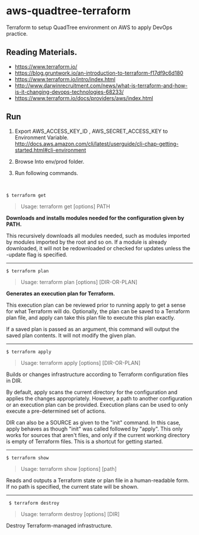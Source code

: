# aws-quadtree-terraform
Terraform to setup QuadTree environment on AWS to apply DevOps practice.

## Reading Materials.
- https://www.terraform.io/
- https://blog.gruntwork.io/an-introduction-to-terraform-f17df9c6d180
- https://www.terraform.io/intro/index.html
- http://www.darwinrecruitment.com/news/what-is-terraform-and-how-is-it-changing-devops-technologies-68233/
- https://www.terraform.io/docs/providers/aws/index.html


## Run

1. Export AWS_ACCESS_KEY_ID , AWS_SECRET_ACCESS_KEY to Environment Variable.
  http://docs.aws.amazon.com/cli/latest/userguide/cli-chap-getting-started.html#cli-environment

2. Browse Into env/prod folder.

3. Run following commands.

<br>

```$ terraform get```
> Usage: terraform get [options] PATH<br>

**Downloads and installs modules needed for the configuration given by
PATH.**

This recursively downloads all modules needed, such as modules
imported by modules imported by the root and so on. If a module is
already downloaded, it will not be redownloaded or checked for updates
unless the -update flag is specified.

----------
```$ terraform plan```
> Usage: terraform plan [options] [DIR-OR-PLAN]

  **Generates an execution plan for Terraform.**

  This execution plan can be reviewed prior to running apply to get a
  sense for what Terraform will do. Optionally, the plan can be saved to
  a Terraform plan file, and apply can take this plan file to execute
  this plan exactly.

  If a saved plan is passed as an argument, this command will output
  the saved plan contents. It will not modify the given plan.

  ---------
  ```$ terraform apply```
  > Usage: terraform apply [options] [DIR-OR-PLAN]

  Builds or changes infrastructure according to Terraform configuration
  files in DIR.

  By default, apply scans the current directory for the configuration
  and applies the changes appropriately. However, a path to another
  configuration or an execution plan can be provided. Execution plans can be
  used to only execute a pre-determined set of actions.

  DIR can also be a SOURCE as given to the "init" command. In this case,
  apply behaves as though "init" was called followed by "apply". This only
  works for sources that aren't files, and only if the current working
  directory is empty of Terraform files. This is a shortcut for getting
  started.

  ---------
  ```$ terraform show```
  > Usage: terraform show [options] [path]

  Reads and outputs a Terraform state or plan file in a human-readable
  form. If no path is specified, the current state will be shown.

  ---------
  ``` $ terraform destroy```
  > Usage: terraform destroy [options] [DIR]

  Destroy Terraform-managed infrastructure.